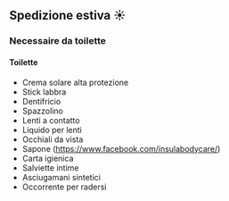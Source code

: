 <!-- # Lista materiali personali -->
## Spedizione estiva :sunny:

### Necessaire da toilette

#### Toilette

* Crema solare alta protezione
* Stick labbra
* Dentifricio
* Spazzolino
* Lenti a contatto
* Liquido per lenti
* Occhiali da vista
* Sapone (https://www.facebook.com/insulabodycare/)
* Carta igienica
* Salviette intime
* Asciugamani sintetici
* Occorrente per radersi
